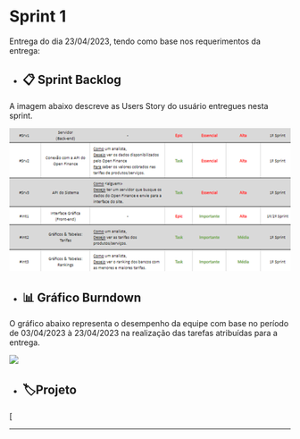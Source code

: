 # Sprint 1

Entrega do dia 23/04/2023, tendo como base nos requerimentos da entrega:

- ## 📋 Sprint Backlog

A imagem abaixo descreve as Users Story do usuário entregues nesta sprint.

<div align=center>
    <img src='../Sprint 1/Imagens/Backlog S1.png'>
</div>

- ## 📊 Gráfico Burndown

O gráfico abaixo representa o desempenho da equipe com base no período de 03/04/2023 à 23/04/2023 na realização das tarefas atribuídas para a entrega.

![](https://user-images.githubusercontent.com/111800315/229386743-7cdad5cc-e676-4530-9925-50f72f7e9900.png)


- ## 🏷️Projeto 

[![]()

<hr>
